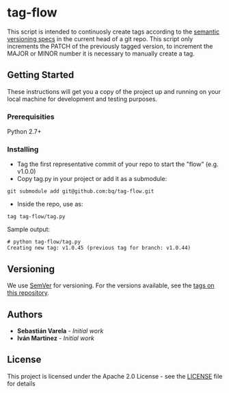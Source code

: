 # tag-flow

This script is intended to continuosly create tags according to the [semantic versioning specs](http://semver.org/) in the current head of a git repo. This script only increments the PATCH of the previously tagged version, to increment the MAJOR or MINOR number it is necessary to manually create a tag.

## Getting Started

These instructions will get you a copy of the project up and running on your local machine for development and testing purposes. 

### Prerequisities

Python 2.7+

### Installing

- Tag the first representative commit of your repo to start the "flow" (e.g. v1.0.0)
- Copy tag.py in your project or add it as a submodule:
```
git submodule add git@github.com:bq/tag-flow.git
```
- Inside the repo, use as:
```
tag tag-flow/tag.py
```

Sample output:
```
# python tag-flow/tag.py
Creating new tag: v1.0.45 (previous tag for branch: v1.0.44)
```

## Versioning

We use [SemVer](http://semver.org/) for versioning. For the versions available, see the [tags on this repository](https://github.com/bq/tag-flow/tags). 

## Authors

* **Sebastián Varela** - *Initial work* 
* **Iván Martinez** - *Initial work*

## License

This project is licensed under the Apache 2.0 License - see the [LICENSE](LICENSE) file for details
